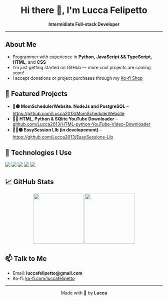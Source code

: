 <!-- README.md -->

<h1 align="center">Hi there 👋, I'm Lucca Felipetto</h1>
<p align="center"> 
  <b>Intermidiate Full-stack Developer</b><br>
</p>

<hr>

<h2> About Me</h2>

<ul>
  <li>Programmer with experience in <b>Python</b>, <b>JavaScript && TypeScript</b>, <b>HTML</b>, and <b>CSS</b></li>
  <li>I'm just getting started on GitHub — more cool projects are coming soon!</li>
  <li>I accept donations or project purchases through my <a href="https://ko-fi.com/luccafelipetto" target="_blank">Ko-fi Shop</a></li>
</ul>

<h2>📌 Featured Projects</h2>

<ul>
  <li><b>📲🟣 MomSchedulerWebsite. NodeJs and PostgreSQL</b> – <a href="https://github.com/Lucca2013/MomSchedulerWebsite" target="_blank">https://github.com/Lucca2013/MomSchedulerWebsite</a></li>
  <li><b>📸🔴 HTML, Python & SQlite YouTube Downloader</b> – <a href="https://github.com/Lucca2013/HTML-python-YouTube-Video-Downloader" target="_blank">github.com/Lucca2013/HTML-python-YouTube-Video-Downloader</a></li>
  <li><b>🧑‍💻🟡 EasySession LIb (in developement)</b> – <a href="https://github.com/Lucca2013/EasySessions-Lib" target="_blank">https://github.com/Lucca2013/EasySessions-Lib</a></li>
</ul>

<h2>🧰 Technologies I Use</h2>

<p>
  <img src="https://img.shields.io/badge/HTML5-E34F26?style=for-the-badge&logo=html5&logoColor=white"/> 
  <img src="https://img.shields.io/badge/CSS3-1572B6?style=for-the-badge&logo=css3&logoColor=white"/> 
  <img src="https://img.shields.io/badge/JavaScript-F7DF1E?style=for-the-badge&logo=javascript&logoColor=black"/> 
  <img src="https://img.shields.io/badge/Python-3670A0?style=for-the-badge&logo=python&logoColor=white"/> 
  <img src="https://shields.io/badge/TypeScript-3178C6?logo=TypeScript&logoColor=FFF&style=flat-square"/>
</p>

<h2>📈 GitHub Stats</h2>

<p align="center"> 
  <img src="https://github-readme-stats.vercel.app/api?username=Lucca2013&show_icons=true&theme=radical&cache_seconds=1" height="160"/> 
  <img src="https://github-readme-stats.vercel.app/api/top-langs/?username=Lucca2013&layout=compact&theme=radical&cache_seconds=1" height="160"/>
</p>

<h2>📫 Talk to Me</h2>

<ul> 
  <li>Email: <b>luccafelipetto@gmail.com</b></li> 
  <li>Ko-fi: <a href="https://ko-fi.com/luccafelipetto">ko-fi.com/luccafelipetto</a></li>
</ul>

---

<p align="center"> 
  Made with 💙 by <b>Lucca</b>
</p>
